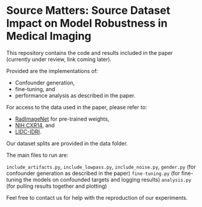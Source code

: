 # Source Matters: Source Dataset Impact on Model Robustness in Medical Imaging

This repository contains the code and results included in the paper (currently under review, link coming later).

Provided are the implementations of:

* Confounder generation,
* fine-tuning, and
* performance analysis as described in the paper.

For access to the data used in the paper, please refer to:
* [RadImageNet](https://github.com/BMEII-AI/RadImageNet) for pre-trained weights,
* [NIH CXR14](https://nihcc.app.box.com/v/ChestXray-NIHCC), and
* [LIDC-IDRI](https://wiki.cancerimagingarchive.net/pages/viewpage.action?pageId=1966254).

Our dataset splits are provided in the data folder.

The main files to run are:

`include_artifacts.py`, `include_lowpass.py`, `include_noise.py`, `gender.py` (for confounder generation as described in the paper)
`fine-tuning.py` (for fine-tuning the models on confounded targets and logging results)
`analysis.py` (for pulling results together and plotting)

Feel free to contact us for help with the reproduction of our experiments.
